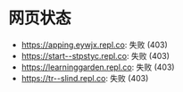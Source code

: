 # 网页状态
- https://apping.eywjx.repl.co: 失败 (403)
- https://start--stpstyc.repl.co: 失败 (403)
- https://learninggarden.repl.co: 失败 (403)
- https://tr--slind.repl.co: 失败 (403)
